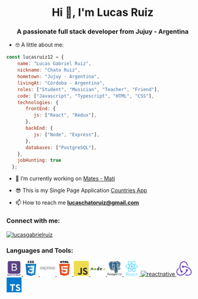 <h1 align="center">Hi 👋, I'm Lucas Ruiz</h1>
<h3 align="center">A passionate full stack developer from Jujuy - Argentina</h3>

- 🤓 A little about me:
```javascript
const lucasruiz12 = {
    name: "Lucas Gabriel Ruiz",
    nickname: "Chato Ruiz",
    hometown: "Jujuy - Argentina",
    livingAt: "Córdoba - Argentina",
    roles: ["Student", "Musician", "Teacher", "Friend"],
    code: ["Javascript", "Typescript", "HTML", "CSS"],
    technologies: {
       frontEnd: {
          js: ["React", "Redux"],
       },
       backEnd: {
          js: ["Node", "Express"],
       },
       databases: ["PostgreSQL"],
    },
    jobHunting: true
  }; 
```
- 🔭 I’m currently working on [Mates - Mati](https://github.com/guidoabelleira/E-Commerce-PF10)

- 😎 This is my Single Page Application [Countries App](https://github.com/lucasruiz12/PI-Countries)

- 📫 How to reach me **lucaschatoruiz@gmail.com**

<h3 align="left">Connect with me:</h3>
<p align="left">
<a href="https://linkedin.com/in/lucasgabrielruiz" target="blank"><img align="center" src="https://raw.githubusercontent.com/rahuldkjain/github-profile-readme-generator/master/src/images/icons/Social/linked-in-alt.svg" alt="lucasgabrielruiz" height="30" width="40" /></a>
</p>

<h3 align="left">Languages and Tools:</h3>
<p align="left"> <a href="https://getbootstrap.com" target="_blank"> <img src="https://raw.githubusercontent.com/devicons/devicon/master/icons/bootstrap/bootstrap-plain-wordmark.svg" alt="bootstrap" width="40" height="40"/> </a> <a href="https://www.w3schools.com/css/" target="_blank"> <img src="https://raw.githubusercontent.com/devicons/devicon/master/icons/css3/css3-original-wordmark.svg" alt="css3" width="40" height="40"/> </a> <a href="https://expressjs.com" target="_blank"> <img src="https://raw.githubusercontent.com/devicons/devicon/master/icons/express/express-original-wordmark.svg" alt="express" width="40" height="40"/> </a> <a href="https://www.w3.org/html/" target="_blank"> <img src="https://raw.githubusercontent.com/devicons/devicon/master/icons/html5/html5-original-wordmark.svg" alt="html5" width="40" height="40"/> </a> <a href="https://developer.mozilla.org/en-US/docs/Web/JavaScript" target="_blank"> <img src="https://raw.githubusercontent.com/devicons/devicon/master/icons/javascript/javascript-original.svg" alt="javascript" width="40" height="40"/> </a> <a href="https://nodejs.org" target="_blank"> <img src="https://raw.githubusercontent.com/devicons/devicon/master/icons/nodejs/nodejs-original-wordmark.svg" alt="nodejs" width="40" height="40"/> </a> <a href="https://www.postgresql.org" target="_blank"> <img src="https://raw.githubusercontent.com/devicons/devicon/master/icons/postgresql/postgresql-original-wordmark.svg" alt="postgresql" width="40" height="40"/> </a> <a href="https://reactjs.org/" target="_blank"> <img src="https://raw.githubusercontent.com/devicons/devicon/master/icons/react/react-original-wordmark.svg" alt="react" width="40" height="40"/> </a> <a href="https://reactnative.dev/" target="_blank"> <img src="https://reactnative.dev/img/header_logo.svg" alt="reactnative" width="40" height="40"/> </a> <a href="https://redux.js.org" target="_blank"> <img src="https://raw.githubusercontent.com/devicons/devicon/master/icons/redux/redux-original.svg" alt="redux" width="40" height="40"/> </a> <a href="https://www.typescriptlang.org/" target="_blank"> <img src="https://raw.githubusercontent.com/devicons/devicon/master/icons/typescript/typescript-original.svg" alt="typescript" width="40" height="40"/> </a> </p>
